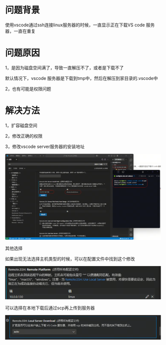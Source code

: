 # 问题背景

使用vscode通过ssh连接linux服务器的时候，一直显示正在下载VS code 服务器，一直在重复



# 问题原因

1，是因为磁盘空间满了，导致一直解压不了，或者是下载不了

默认情况下，vscode 服务器是下载到tmp中，然后在解压到家目录的.vscode中

2，也有可能是权限问题

# 解决方法

1，扩容磁盘空间

2，修改正确的权限

3，修改vscode server服务器的安装地址

![PixPin_2025-02-20_18-04-44](./images/VScode远程ssh连接服务器一直在下载服务器解决方案/PixPin_2025-02-20_18-04-44.png)







其他选择

如果出现无法选择主机类型的时候，可以在配置文件中找到这个修改

![PixPin_2025-02-20_18-07-31](./images/VScode远程ssh连接服务器一直在下载服务器解决方案/PixPin_2025-02-20_18-07-31.png)

可以选择在本地下载后通过scp再上传到服务器

![PixPin_2025-02-20_18-10-32](./images/VScode远程ssh连接服务器一直在下载服务器解决方案/PixPin_2025-02-20_18-10-32.png)